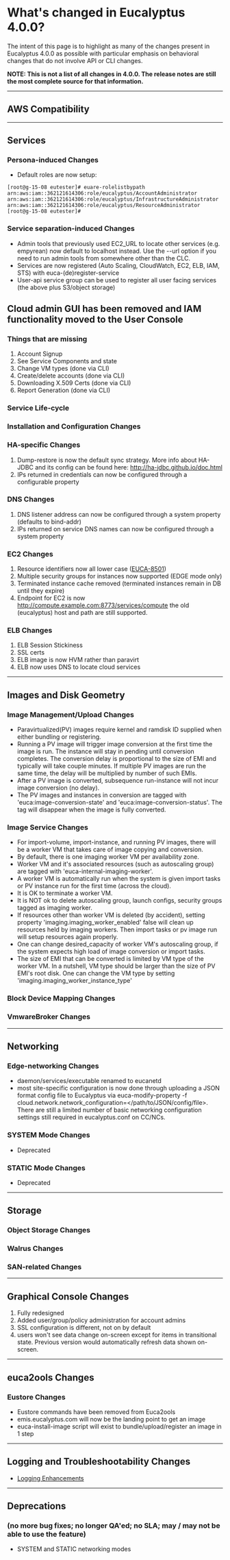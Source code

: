 # What's changed in Eucalyptus 4.0.0?

The intent of this page is to highlight as many of the changes present in Eucalyptus 4.0.0 as possible with particular emphasis on behavioral changes that do not involve API or CLI changes.

**NOTE: This is not a list of all changes in 4.0.0. The release notes are still the most complete source for that information.**
***

## AWS Compatibility
***
## Services
### Persona-induced Changes
* Default roles are now setup:
```
[root@g-15-08 eutester]# euare-rolelistbypath
arn:aws:iam::362121614306:role/eucalyptus/AccountAdministrator
arn:aws:iam::362121614306:role/eucalyptus/InfrastructureAdministrator
arn:aws:iam::362121614306:role/eucalyptus/ResourceAdministrator
[root@g-15-08 eutester]#
```
### Service separation-induced Changes
* Admin tools that previously used EC2_URL to locate other services (e.g. empyrean) now default to localhost instead.  Use the --url option if you need to run admin tools from somewhere other than the CLC.
* Services are now registered (Auto Scaling, CloudWatch, EC2, ELB, IAM, STS) with euca-(de)register-service
* User-api service group can be used to register all user facing services (the above plus S3/object storage)

## Cloud admin GUI has been removed and IAM functionality moved to the User Console
### Things that are missing
1. Account Signup
2. See Service Components and state
3. Change VM types (done via CLI)
4. Create/delete accounts (done via CLI)
5. Downloading X.509 Certs (done via CLI)
6. Report Generation (done via CLI)

### Service Life-cycle
### Installation and Configuration Changes
### HA-specific Changes
1. Dump-restore is now the default sync strategy. More info about HA-JDBC and its config can be found here: http://ha-jdbc.github.io/doc.html
2. IPs returned in credentials can now be configured through a configurable property

### DNS Changes
1. DNS listener address can now be configured through a system property (defaults to bind-addr)
2. IPs returned on service DNS names can now be configured through a system property

### EC2 Changes
1. Resource identifiers now all lower case ([EUCA-8501](https://eucalyptus.atlassian.net/browse/EUCA-8501))
2. Multiple security groups for instances now supported (EDGE mode only)
3. Terminated instance cache removed (terminated instances remain in DB until they expire)
4. Endpoint for EC2 is now http://compute.example.com:8773/services/compute the old (eucalyptus) host and path are still supported.

### ELB Changes
1. ELB Session Stickiness
2. SSL certs
3. ELB image is now HVM rather than paravirt
4. ELB now uses DNS to locate cloud services

***
## Images and Disk Geometry
### Image Management/Upload Changes
* Paravirtualized(PV) images require kernel and ramdisk ID supplied when either bundling or registering.
* Running a PV image will trigger image conversion at the first time the image is run. The instance will stay in pending until conversion completes. The conversion delay is proportional to the size of EMI and typically will take couple minutes. If multiple PV images are run the same time, the delay will be multiplied by number of such EMIs. 
* After a PV image is converted, subsequence run-instance will not incur image conversion (no delay).
* The PV images and instances in conversion are tagged with 'euca:image-conversion-state' and 'euca:image-conversion-status'. The tag will disappear when the image is fully converted.

### Image Service Changes
* For import-volume, import-instance, and running PV images, there will be a worker VM that takes care of image copying and conversion.
* By default, there is one imaging worker VM per availability zone.
* Worker VM and it's associated resources (such as autoscaling group) are tagged with 'euca-internal-imaging-worker'.
* A worker VM is automatically run when the system is given import tasks or PV instance run for the first time (across the cloud).
* It is OK to terminate a worker VM.
* It is NOT ok to delete autoscaling group, launch configs, security groups tagged as imaging worker.
* If resources other than worker VM is deleted (by accident), setting property 'imaging.imaging_worker_enabled' false will clean up resources held by imaging workers. Then import tasks or pv image run will setup resources again properly.
* One can change desired_capacity of worker VM's autoscaling group, if the system expects high load of image conversion or import tasks.
* The size of EMI that can be converted is limited by VM type of the worker VM. In a nutshell, VM type should be larger than the size of PV EMI's root disk. One can change the VM type by setting 'imaging.imaging_worker_instance_type'
 
### Block Device Mapping Changes
### VmwareBroker Changes
***
## Networking
### Edge-networking Changes
* daemon/services/executable renamed to eucanetd
* most site-specific configuration is now done through uploading a JSON format config file to Eucalyptus via euca-modify-property -f cloud.network.network_configuration=</path/to/JSON/config/file>.  There are still a limited number of basic networking configuration settings still required in eucalyptus.conf on CC/NCs.

### SYSTEM Mode Changes
* Deprecated

### STATIC Mode Changes
* Deprecated

***
## Storage
### Object Storage Changes
### Walrus Changes
### SAN-related Changes
***
## Graphical Console Changes

1. Fully redesigned 
2. Added user/group/policy administration for account admins
3. SSL configuration is different, not on by default
4. users won't see data change on-screen except for items in transitional state. Previous version would automatically refresh data shown on-screen.

***

## euca2ools Changes
### Eustore Changes

* Eustore commands have been removed from Euca2ools
* emis.eucalyptus.com will now be the landing point to get an image
* euca-install-image script will exist to bundle/upload/register an image in 1 step

***

## Logging and Troubleshootability Changes

* [Logging Enhancements](https://eucalyptus.atlassian.net/secure/Dashboard.jspa?selectPageId=15705)

***
## Deprecations 
### (no more bug fixes; no longer QA'ed; no SLA; may / may not be able to use the feature)

* SYSTEM and STATIC networking modes